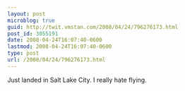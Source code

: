 ```yaml
---
layout: post
microblog: true
guid: http://twit.vmstan.com/2008/04/24/796276173.html
post_id: 3055191
date: 2008-04-24T16:07:40-0600
lastmod: 2008-04-24T16:07:40-0600
type: post
url: /2008/04/24/796276173.html
---
```

Just landed in Salt Lake City. I really hate flying.
